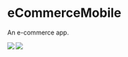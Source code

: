 # eCommerceMobile

An e-commerce app.

<img align="left"  src="https://user-images.githubusercontent.com/37857818/113659140-caa4ba80-9677-11eb-90bf-d7f199fcd6b4.png">
<img align="center"  src="https://user-images.githubusercontent.com/37857818/113659371-40a92180-9678-11eb-9c01-dbdd70c06842.png">
